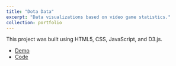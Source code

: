 ```yaml
---
title: "Dota Data"
excerpt: "Data visualizations based on video game statistics."
collection: portfolio
---
```


This project was built using HTML5, CSS, JavaScript, and D3.js.

- [Demo](https://davidherszenhaut.github.io/dota-data/)
- [Code](https://github.com/davidherszenhaut/dota-data)
